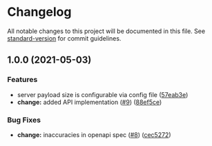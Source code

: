 # Changelog

All notable changes to this project will be documented in this file. See [standard-version](https://github.com/conventional-changelog/standard-version) for commit guidelines.

## 1.0.0 (2021-05-03)


### Features

* server payload size is configurable via config file ([57eab3e](https://github.com/MapColonies/osm-change-generator-server/commit/57eab3e2cd7a460a0b55aed682e6d8efebfbe98a))
* **change:** added API implementation ([#9](https://github.com/MapColonies/osm-change-generator-server/issues/9)) ([88ef5ce](https://github.com/MapColonies/osm-change-generator-server/commit/88ef5ce9ad376b476133663961b5189063e7b357))


### Bug Fixes

* **change:** inaccuracies in openapi spec ([#8](https://github.com/MapColonies/osm-change-generator-server/issues/8)) ([cec5272](https://github.com/MapColonies/osm-change-generator-server/commit/cec527282c34d7018c79a0dc80b5edabff82758e))
